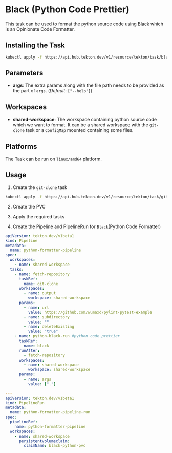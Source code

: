 # Black (Python Code Prettier)

This task can be used to format the python source code using [Black](https://github.com/psf/black) which is an Opinionate Code Formatter.

## Installing the Task

```bash
kubectl apply -f https://api.hub.tekton.dev/v1/resource/tekton/task/black/0.1/raw
```

## Parameters

- **args**: The extra params along with the file path needs to be provided as the part of `args`. (_Default_: `["--help"]`)

## Workspaces

- **shared-workspace**: The workspace containing python source code which we want to format. It can be a shared workspace with the `git-clone` task or a `ConfigMap` mounted containing some files.

## Platforms

The Task can be run on `linux/amd64` platform.

## Usage

1. Create the `git-clone` task

```bash
kubectl apply -f https://api.hub.tekton.dev/v1/resource/tekton/task/git-clone/0.1/raw
```

2. Create the PVC
3. Apply the required tasks

4. Create the Pipeline and PipelineRun for `Black`(Python Code Formatter)

```yaml
apiVersion: tekton.dev/v1beta1
kind: Pipeline
metadata:
  name: python-formatter-pipeline
spec:
  workspaces:
    - name: shared-workspace
  tasks:
    - name: fetch-repository
      taskRef:
        name: git-clone
      workspaces:
        - name: output
          workspace: shared-workspace
      params:
        - name: url
          value: https://github.com/wumaxd/pylint-pytest-example
        - name: subdirectory
          value: ""
        - name: deleteExisting
          value: "true"
    - name: python-black-run #python code prettier
      taskRef:
        name: black
      runAfter:
        - fetch-repository
      workspaces:
        - name: shared-workspace
          workspace: shared-workspace
      params:
        - name: args
          value: ["."]

---
apiVersion: tekton.dev/v1beta1
kind: PipelineRun
metadata:
  name: python-formatter-pipeline-run
spec:
  pipelineRef:
    name: python-formatter-pipeline
  workspaces:
    - name: shared-workspace
      persistentvolumeclaim:
        claimName: black-python-pvc
```
